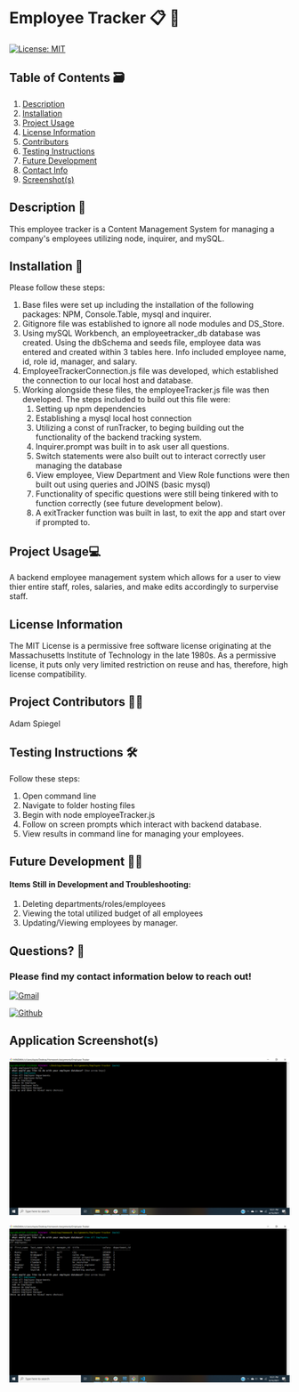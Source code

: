 # **Employee Tracker** :clipboard: :necktie:

[![License: MIT](https://img.shields.io/badge/License-MIT-yellow.svg)](https://opensource.org/licenses/MIT)

## Table of Contents :card_file_box:

1.  [Description](#description)
2.  [Installation](#installation)
3.  [Project Usage](#Project-Usage)
4.  [License Information](#License-Information)
5.  [Contributors](#Project-Contributors)
6.  [Testing Instructions](#Testing-Instructions)
7.  [Future Development](#Future_Developement)
8.  [Contact Info](#Questions)
9.  [Screenshot(s)](<#Screenshot(s)>)

## Description :open_book:

This employee tracker is a Content Management System for managing a company's employees utilizing node, inquirer, and mySQL.

## Installation :toolbox:

Please follow these steps:

1. Base files were set up including the installation of the following packages: NPM, Console.Table, mysql and inquirer.
2. Gitignore file was established to ignore all node modules and DS_Store.
3. Using mySQL Workbench, an employeetracker_db database was created. Using the dbSchema and seeds file, employee data was entered and created within 3 tables here. Info included employee name, id, role id, manager, and salary.
4. EmployeeTrackerConnection.js file was developed, which established the connection to our local host and database.
5. Working alongside these files, the employeeTracker.js file was then developed. The steps included to build out this file were:
   1. Setting up npm dependencies
   2. Establishing a mysql local host connection
   3. Utilizing a const of runTracker, to beging building out the functionality of the backend tracking system.
   4. Inquirer.prompt was built in to ask user all questions.
   5. Switch statements were also built out to interact correctly user managing the database
   6. View employee, View Department and View Role functions were then built out using queries and JOINS (basic mysql)
   7. Functionality of specific questions were still being tinkered with to function correctly (see future development below).
   8. A exitTracker function was built in last, to exit the app and start over if prompted to.

## Project Usage:computer:

A backend employee management system which allows for a user to view thier entire staff, roles, salaries, and make edits accordingly to surpervise staff.

## License Information

The MIT License is a permissive free software license originating at the Massachusetts Institute of Technology in the late 1980s. As a permissive license, it puts only very limited restriction on reuse and has, therefore, high license compatibility.

## Project Contributors :mechanic:

Adam Spiegel

## Testing Instructions :hammer_and_wrench:

Follow these steps:

1. Open command line
2. Navigate to folder hosting files
3. Begin with node employeeTracker.js
4. Follow on screen prompts which interact with backend database.
5. View results in command line for managing your employees.

## Future Development :man_technologist:

#### Items Still in Development and Troubleshooting:

1. Deleting departments/roles/employees
2. Viewing the total utilized budget of all employees
3. Updating/Viewing employees by manager.

## Questions? :thinking:

### Please find my contact information below to reach out!

[![Gmail](https://img.shields.io/badge/Gmail-D14836?style=for-the-badge&logo=gmail&logoColor=white)](mailto:adamspiegel23@gmail.com)

[![Github](https://img.shields.io/badge/GitHub-100000?style=for-the-badge&logo=github&logoColor=white)](https://github.com/AdamSpiegel)

## Application Screenshot(s)

![Screenshot1](Screenshot1.png)

![Screenshot2](Screenshot2.png)

